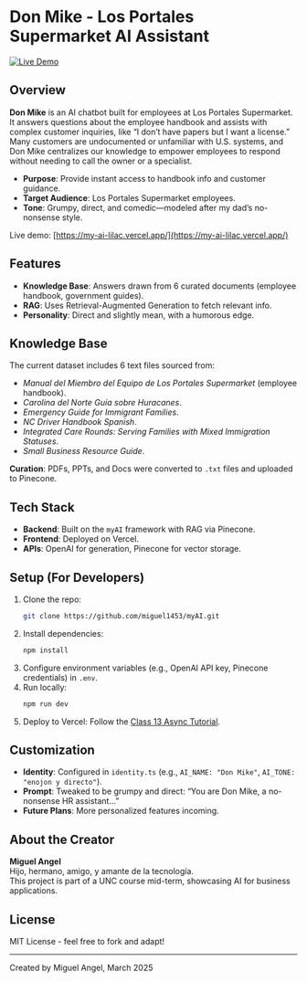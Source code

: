 # Don Mike - Los Portales Supermarket AI Assistant

[![Live Demo](https://img.shields.io/badge/Vercel-Live%20Demo-blue)](https://my-ai-lilac.vercel.app/)

## Overview
**Don Mike** is an AI chatbot built for employees at Los Portales Supermarket. It answers questions about the employee handbook and assists with complex customer inquiries, like “I don’t have papers but I want a license.” Many customers are undocumented or unfamiliar with U.S. systems, and Don Mike centralizes our knowledge to empower employees to respond without needing to call the owner or a specialist.

- **Purpose**: Provide instant access to handbook info and customer guidance.  
- **Target Audience**: Los Portales Supermarket employees.  
- **Tone**: Grumpy, direct, and comedic—modeled after my dad’s no-nonsense style.

Live demo: [https://my-ai-lilac.vercel.app/](https://my-ai-lilac.vercel.app/)

## Features
- **Knowledge Base**: Answers drawn from 6 curated documents (employee handbook, government guides).  
- **RAG**: Uses Retrieval-Augmented Generation to fetch relevant info.  
- **Personality**: Direct and slightly mean, with a humorous edge.

## Knowledge Base
The current dataset includes 6 text files sourced from:  
- *Manual del Miembro del Equipo de Los Portales Supermarket* (employee handbook).  
- *Carolina del Norte Guía sobre Huracanes*.  
- *Emergency Guide for Immigrant Families*.  
- *NC Driver Handbook Spanish*.  
- *Integrated Care Rounds: Serving Families with Mixed Immigration Statuses*.  
- *Small Business Resource Guide*.  

**Curation**: PDFs, PPTs, and Docs were converted to `.txt` files and uploaded to Pinecone.

## Tech Stack
- **Backend**: Built on the `myAI` framework with RAG via Pinecone.  
- **Frontend**: Deployed on Vercel.  
- **APIs**: OpenAI for generation, Pinecone for vector storage.  

## Setup (For Developers)
1. Clone the repo:  
   ```bash
   git clone https://github.com/miguel1453/myAI.git
   ```
2. Install dependencies:  
   ```bash
   npm install
   ```
3. Configure environment variables (e.g., OpenAI API key, Pinecone credentials) in `.env`.  
4. Run locally:  
   ```bash
   npm run dev
   ```
5. Deploy to Vercel: Follow the [Class 13 Async Tutorial](link-to-tutorial-if-available).

## Customization
- **Identity**: Configured in `identity.ts` (e.g., `AI_NAME: "Don Mike"`, `AI_TONE: "enojon y directo"`).  
- **Prompt**: Tweaked to be grumpy and direct: “You are Don Mike, a no-nonsense HR assistant…”  
- **Future Plans**: More personalized features incoming.

## About the Creator
**Miguel Angel**  
Hijo, hermano, amigo, y amante de la tecnología.  
This project is part of a UNC course mid-term, showcasing AI for business applications.

## License
MIT License - feel free to fork and adapt!

---
Created by Miguel Angel, March 2025
